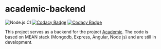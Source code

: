 # academic-backend

![Node.js CI](https://github.com/guilherme-fafic/academic-backend/workflows/Node.js%20CI/badge.svg)
[![Codacy Badge](https://app.codacy.com/project/badge/Grade/76bb1a26c2c748b58b4ad9ca9901dfb7)](https://www.codacy.com/manual/guilherme.fafic/academic-backend?utm_source=github.com&amp;utm_medium=referral&amp;utm_content=guilherme-fafic/academic-backend&amp;utm_campaign=Badge_Grade)
[![Codacy Badge](https://app.codacy.com/project/badge/Coverage/76bb1a26c2c748b58b4ad9ca9901dfb7)](https://www.codacy.com/manual/guilherme.fafic/academic-backend?utm_source=github.com&utm_medium=referral&utm_content=guilherme-fafic/academic-backend&utm_campaign=Badge_Coverage)

This project serves as a backend for the project [Academic](https://github.com/guilherme-fafic/academic).
The code is based on MEAN stack (Mongodb, Express, Angular, Node js) and are still in development.
